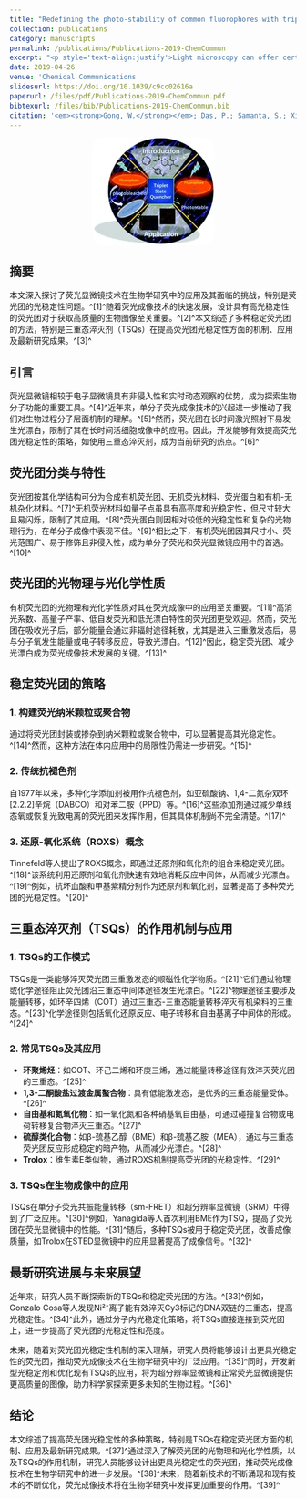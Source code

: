 ```yaml
---
title: "Redefining the photo-stability of common fluorophores with triplet state quenchers:  Mechanistic insights and recent updates"
collection: publications
category: manuscripts
permalink: /publications/Publications-2019-ChemCommun
excerpt: "<p style='text-align:justify'>Light microscopy can offer certain advantages over electron microscopy in terms of acquiring detailed insights into the biological/intra-cellular milieu. In recent years, with the development of new fluorescence imaging technologies, it has become extremely important to assess the role of designing appropriate fluorophores in acquiring desired biological information without encountering any untoward hitches. Over the years, external fluorophores have been prevalently used in fluorescence microscopy and single-molecule fluorescence microscopy-based studies. Photostable fluorogenic probes with high extinction coefficients and quantum yields, exhibiting minimum autofluorescence and photobleaching properties, are preferred in single-molecule microscopy as they can tolerate long-term laser exposure. Therefore, the development of triplet state quenchers and/or any other suitable new strategy to ensure the photo-stability of the fluorophores during long-term live cell imaging exercises is highly anticipated. In this feature article, various strategies for stabilizing fluorophores, including the mechanisms of TSQ-induced stabilization, have been thoroughly reviewed considering contemporary literature reports and applications.</p><img src='/images/GA/Publications-2019-ChemCommun.jpg' style='width: 400px; border-radius: 20px; display: block; margin: 0 auto;'>"
date: 2019-04-26
venue: 'Chemical Communications'
slidesurl: https://doi.org/10.1039/c9cc02616a
paperurl: /files/pdf/Publications-2019-ChemCommun.pdf
bibtexurl: /files/bib/Publications-2019-ChemCommun.bib
citation: '<em><strong>Gong, W.</strong></em>; Das, P.; Samanta, S.; Xiong, J.; Pan, W.; Gu, Z.; Zhang, J.; Qu, J.; Yang, Z. Redefining the Photo-Stability of Common Fluorophores with Triplet State Quenchers: Mechanistic Insights and Recent Updates. <em>Chem. Commun.</em>, <strong>2019</strong>, <em>55</em> (60), 8695&ndash;8704. https://doi.org/10.1039/C9CC02616A.'
---
```



<img src='/images/GA/Publications-2019-ChemCommun.jpg' style='border-radius: 20px; display: block; margin: 0 auto;'>


## 摘要
本文深入探讨了荧光显微镜技术在生物学研究中的应用及其面临的挑战，特别是荧光团的光稳定性问题。^[1]^随着荧光成像技术的快速发展，设计具有高光稳定性的荧光团对于获取高质量的生物图像至关重要。^[2]^本文综述了多种稳定荧光团的方法，特别是三重态淬灭剂（TSQs）在提高荧光团光稳定性方面的机制、应用及最新研究成果。^[3]^

## 引言
荧光显微镜相较于电子显微镜具有非侵入性和实时动态观察的优势，成为探索生物分子功能的重要工具。^[4]^近年来，单分子荧光成像技术的兴起进一步推动了我们对生物过程分子层面机制的理解。^[5]^然而，荧光团在长时间激光照射下易发生光漂白，限制了其在长时间活细胞成像中的应用。因此，开发能够有效提高荧光团光稳定性的策略，如使用三重态淬灭剂，成为当前研究的热点。^[6]^

## 荧光团分类与特性
荧光团按其化学结构可分为合成有机荧光团、无机荧光材料、荧光蛋白和有机-无机杂化材料。^[7]^无机荧光材料如量子点虽具有高亮度和光稳定性，但尺寸较大且易闪烁，限制了其应用。^[8]^荧光蛋白则因相对较低的光稳定性和复杂的光物理行为，在单分子成像中表现不佳。^[9]^相比之下，有机荧光团因其尺寸小、荧光范围广、易于修饰且非侵入性，成为单分子荧光和荧光显微镜应用中的首选。^[10]^

## 荧光团的光物理与光化学性质
有机荧光团的光物理和光化学性质对其在荧光成像中的应用至关重要。^[11]^高消光系数、高量子产率、低自发荧光和低光漂白特性的荧光团更受欢迎。然而，荧光团在吸收光子后，部分能量会通过非辐射途径耗散，尤其是进入三重激发态后，易与分子氧发生能量或电子转移反应，导致光漂白。^[12]^因此，稳定荧光团、减少光漂白成为荧光成像技术发展的关键。^[13]^

## 稳定荧光团的策略

### 1. 构建荧光纳米颗粒或聚合物
通过将荧光团封装或掺杂到纳米颗粒或聚合物中，可以显著提高其光稳定性。^[14]^然而，这种方法在体内应用中的局限性仍需进一步研究。^[15]^

### 2. 传统抗褪色剂
自1977年以来，多种化学添加剂被用作抗褪色剂，如亚硫酸钠、1,4-二氮杂双环[2.2.2]辛烷（DABCO）和对苯二胺（PPD）等。^[16]^这些添加剂通过减少单线态氧或恢复光致电离的荧光团来发挥作用，但其具体机制尚不完全清楚。^[17]^

### 3. 还原-氧化系统（ROXS）概念
Tinnefeld等人提出了ROXS概念，即通过还原剂和氧化剂的组合来稳定荧光团。^[18]^该系统利用还原剂和氧化剂快速有效地消耗反应中间体，从而减少光漂白。^[19]^例如，抗坏血酸和甲基紫精分别作为还原剂和氧化剂，显著提高了多种荧光团的光稳定性。^[20]^

## 三重态淬灭剂（TSQs）的作用机制与应用

### 1. TSQs的工作模式
TSQs是一类能够淬灭荧光团三重激发态的顺磁性化学物质。^[21]^它们通过物理或化学途径阻止荧光团沿三重态中间体途径发生光漂白。^[22]^物理途径主要涉及能量转移，如环辛四烯（COT）通过三重态-三重态能量转移淬灭有机染料的三重态。^[23]^化学途径则包括氧化还原反应、电子转移和自由基离子中间体的形成。^[24]^

### 2. 常见TSQs及其应用
- **环聚烯烃**：如COT、环己二烯和环庚三烯，通过能量转移途径有效淬灭荧光团的三重态。^[25]^
- **1,3-二酮酸盐过渡金属螯合物**：具有低能激发态，是优秀的三重态能量受体。^[26]^
- **自由基和氮氧化物**：如一氧化氮和各种硝基氧自由基，可通过碰撞复合物或电荷转移复合物淬灭三重态。^[27]^
- **硫醇类化合物**：如β-巯基乙醇（BME）和β-巯基乙胺（MEA），通过与三重态荧光团反应形成稳定的暗产物，从而减少光漂白。^[28]^
- **Trolox**：维生素E类似物，通过ROXS机制提高荧光团的光稳定性。^[29]^

### 3. TSQs在生物成像中的应用
TSQs在单分子荧光共振能量转移（sm-FRET）和超分辨率显微镜（SRM）中得到了广泛应用。^[30]^例如，Yanagida等人首次利用BME作为TSQ，提高了荧光团在荧光显微镜中的性能。^[31]^随后，多种TSQs被用于稳定荧光团，改善成像质量，如Trolox在STED显微镜中的应用显著提高了成像信号。^[32]^

## 最新研究进展与未来展望
近年来，研究人员不断探索新的TSQs和稳定荧光团的方法。^[33]^例如，Gonzalo Cosa等人发现Ni²⁺离子能有效淬灭Cy3标记的DNA双链的三重态，提高光稳定性。^[34]^此外，通过分子内光稳定化策略，将TSQs直接连接到荧光团上，进一步提高了荧光团的光稳定性和亮度。

未来，随着对荧光团光稳定性机制的深入理解，研究人员将能够设计出更具光稳定性的荧光团，推动荧光成像技术在生物学研究中的广泛应用。^[35]^同时，开发新型光稳定剂和优化现有TSQs的应用，将为超分辨率显微镜和正常荧光显微镜提供更高质量的图像，助力科学家探索更多未知的生物过程。^[36]^

## 结论
本文综述了提高荧光团光稳定性的多种策略，特别是TSQs在稳定荧光团方面的机制、应用及最新研究成果。^[37]^通过深入了解荧光团的光物理和光化学性质，以及TSQs的作用机制，研究人员能够设计出更具光稳定性的荧光团，推动荧光成像技术在生物学研究中的进一步发展。^[38]^未来，随着新技术的不断涌现和现有技术的不断优化，荧光成像技术将在生物学研究中发挥更加重要的作用。^[39]^